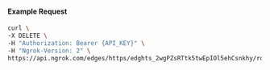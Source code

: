 <!-- Code generated for API Clients. DO NOT EDIT. -->

#### Example Request

```bash
curl \
-X DELETE \
-H "Authorization: Bearer {API_KEY}" \
-H "Ngrok-Version: 2" \
https://api.ngrok.com/edges/https/edghts_2wgPZsRTtk5twEpIOl5ehCsnkhy/routes/edghtsrt_2wgPZoimAbURhiIZvxmyydoZPk2/oidc
```
